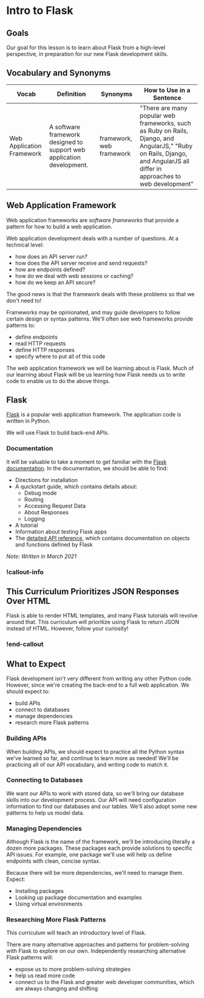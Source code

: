 # Intro to Flask

## Goals

Our goal for this lesson is to learn about Flask from a high-level perspective, in preparation for our new Flask development skills.

## Vocabulary and Synonyms

| Vocab                     | Definition                                                            | Synonyms                 | How to Use in a Sentence                                                                                                                                                  |
| ------------------------- | --------------------------------------------------------------------- | ------------------------ | ------------------------------------------------------------------------------------------------------------------------------------------------------------------------- |
| Web Application Framework | A software framework designed to support web application development. | framework, web framework | "There are many popular web frameworks, such as Ruby on Rails, Django, and AngularJS," "Ruby on Rails, Django, and AngularJS all differ in approaches to web development" |

## Web Application Framework

Web application frameworks are _software frameworks_ that provide a pattern for how to build a web application.

Web application development deals with a number of questions. At a technical level:

- how does an API server run?
- how does the API server receive and send requests?
- how are endpoints defined?
- how do we deal with web sessions or caching?
- how do we keep an API secure?

The good news is that the framework deals with these problems so that we don't need to!

Frameworks may be opinionated, and may guide developers to follow certain design or syntax patterns. We'll often see web frameworks provide patterns to:

- define endpoints
- read HTTP requests
- define HTTP responses
- specify where to put all of this code

The web application framework we will be learning about is Flask. Much of our learning about Flask will be us learning how Flask needs us to write code to enable us to do the above things.

## Flask

[Flask](https://palletsprojects.com/p/flask/) is a popular web application framework. The application code is written in Python.

We will use Flask to build back-end APIs.

### Documentation

It will be valuable to take a moment to get familiar with the [Flask documentation](https://flask.palletsprojects.com/en/1.1.x/). In the documentation, we should be able to find:

- Directions for installation
- A quickstart guide, which contains details about:
  - Debug mode
  - Routing
  - Accessing Request Data
  - About Responses
  - Logging
- A tutorial
- Information about testing Flask apps
- The [detailed API reference](https://flask.palletsprojects.com/en/1.1.x/#api-reference), which contains documentation on objects and functions defined by Flask

_Note: Written in March 2021_

### !callout-info

## This Curriculum Prioritizes JSON Responses Over HTML

Flask is able to render HTML templates, and many Flask tutorials will revolve around that. This curriculum will prioritize using Flask to return JSON instead of HTML. However, follow your curiosity!

### !end-callout

## What to Expect

Flask development isn't very different from writing any other Python code. However, since we're creating the back-end to a full web application. We should expect to:

- build APIs
- connect to databases
- manage dependencies
- research more Flask patterns

### Building APIs

When building APIs, we should expect to practice all the Python syntax we've learned so far, and continue to learn more as needed! We'll be practicing all of our API vocabulary, and writing code to match it.

### Connecting to Databases

We want our APIs to work with stored data, so we'll bring our database skills into our development process. Our API will need configuration information to find our databases and our tables. We'll also adopt some new patterns to help us model data.

### Managing Dependencies

Although Flask is the name of the framework, we'll be introducing literally a dozen more packages. These packages each provide solutions to specific API issues. For example, one package we'll use will help us define endpoints with clean, concise syntax.

Because there will be more dependencies, we'll need to manage them. Expect:

- Installing packages
- Looking up package documentation and examples
- Using virtual environments

### Researching More Flask Patterns

This curriculum will teach an introductory level of Flask.

There are many alternative approaches and patterns for problem-solving with Flask to explore on our own. Independently researching alternative Flask patterns will:

- expose us to more problem-solving strategies
- help us read more code
- connect us to the Flask and greater web developer communities, which are always changing and shifting
